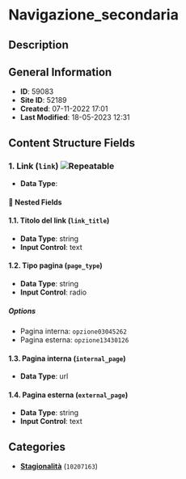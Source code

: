 # Navigazione_secondaria

## Description

## General Information
- **ID**: 59083
- **Site ID**: 52189
- **Created**: 07-11-2022 17:01
- **Last Modified**: 18-05-2023 12:31

## Content Structure Fields
### 1. Link (`link`) ![Repeatable](https://img.shields.io/badge/🔄Repeatable-blue.svg)
- **Data Type**: 
#### 📁 Nested Fields
#### 1.1. Titolo del link (`link_title`) 
- **Data Type**: string
- **Input Control**: text

#### 1.2. Tipo pagina (`page_type`) 
- **Data Type**: string
- **Input Control**: radio
##### Options
- Pagina interna: `opzione03045262`
- Pagina esterna: `opzione13430126`

#### 1.3. Pagina interna (`internal_page`) 
- **Data Type**: url

#### 1.4. Pagina esterna (`external_page`) 
- **Data Type**: string
- **Input Control**: text


## Categories
- **[Stagionalità](../../categories/stagionalità.md)** (`10207163`) 
